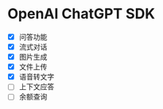 # OpenAI ChatGPT SDK

- [x] 问答功能 
- [x] 流式对话
- [x] 图片生成
- [x] 文件上传
- [x] 语音转文字
- [ ] 上下文应答
- [ ] 余额查询